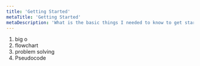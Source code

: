 ```yaml
---
title: 'Getting Started'
metaTitle: 'Getting Started'
metaDescription: 'What is the basic things I needed to know to get started with algorithms?'
---
```


1. big o
2. flowchart
3. problem solving
4. Pseudocode
